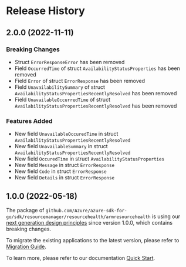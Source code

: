 # Release History

## 2.0.0 (2022-11-11)
### Breaking Changes

- Struct `ErrorResponseError` has been removed
- Field `OccurredTime` of struct `AvailabilityStatusProperties` has been removed
- Field `Error` of struct `ErrorResponse` has been removed
- Field `UnavailabilitySummary` of struct `AvailabilityStatusPropertiesRecentlyResolved` has been removed
- Field `UnavailableOccurredTime` of struct `AvailabilityStatusPropertiesRecentlyResolved` has been removed

### Features Added

- New field `UnavailableOccuredTime` in struct `AvailabilityStatusPropertiesRecentlyResolved`
- New field `UnavailableSummary` in struct `AvailabilityStatusPropertiesRecentlyResolved`
- New field `OccuredTime` in struct `AvailabilityStatusProperties`
- New field `Message` in struct `ErrorResponse`
- New field `Code` in struct `ErrorResponse`
- New field `Details` in struct `ErrorResponse`


## 1.0.0 (2022-05-18)

The package of `github.com/Azure/azure-sdk-for-go/sdk/resourcemanager/resourcehealth/armresourcehealth` is using our [next generation design principles](https://azure.github.io/azure-sdk/general_introduction.html) since version 1.0.0, which contains breaking changes.

To migrate the existing applications to the latest version, please refer to [Migration Guide](https://aka.ms/azsdk/go/mgmt/migration).

To learn more, please refer to our documentation [Quick Start](https://aka.ms/azsdk/go/mgmt).